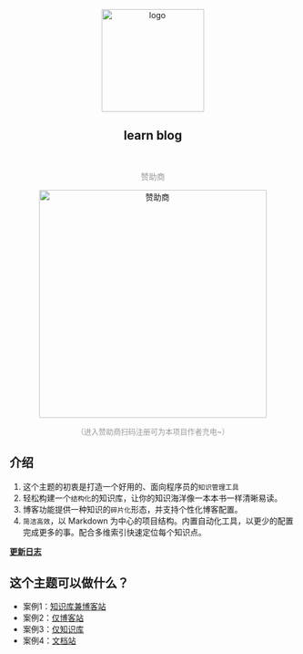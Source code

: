 <p align="center"><a href="https://knightxv.com/" target="_blank" rel="noopener noreferrer"><img width="180" src="https://cdn.jsdelivr.net/gh/knightxv/image_store/blog/20200409124835.png" alt="logo"></a></p>


<h2 align="center">learn blog</h2>


<br/>
<p align="center" style="color: #999;">
  赞助商
</p>
<p align="center">
<!-- <a href="http://apifox.cn/a103knightxv" target="_blank"><img src="https://cdn.staticaly.com/gh/knightxv/blog-gitalk-comment@master/img/Apifox-860x320.ic7tz1417sw.png" alt="赞助商" style="width: 400px;border-radius: 2px;"></a> -->
<a href="http://apifox.cn/a103knightxv" target="_blank"><img src="https://cdn.staticaly.com/gh/knightxv/blog-gitalk-comment@master/img/441669861566_.2bedplbm21hc.jpg" alt="赞助商" style="width: 400px;border-radius: 2px;"></a>
</p>

<p align="center" style="color: #999; font-size:13px;">（进入赞助商扫码注册可为本项目作者充电~）</p>

## 介绍
1. 这个主题的初衷是打造一个好用的、面向程序员的`知识管理工具`
2. 轻松构建一个`结构化`的知识库，让你的知识海洋像一本本书一样清晰易读。
3. 博客功能提供一种知识的`碎片化`形态，并支持个性化博客配置。
4. `简洁高效`，以 Markdown 为中心的项目结构。内置自动化工具，以更少的配置完成更多的事。配合多维索引快速定位每个知识点。

[**更新日志**](https://github.com/knightxv/learn/releases)

## 这个主题可以做什么？
* 案例1：[知识库兼博客站](https://knightxv.com/)
* 案例2：[仅博客站](https://knightxv.github.io/vdoing-demo-blog/)
* 案例3：[仅知识库](https://knightxv.github.io/vdoing-demo-repository/)
* 案例4：[文档站](https://doc.knightxv.com/)


